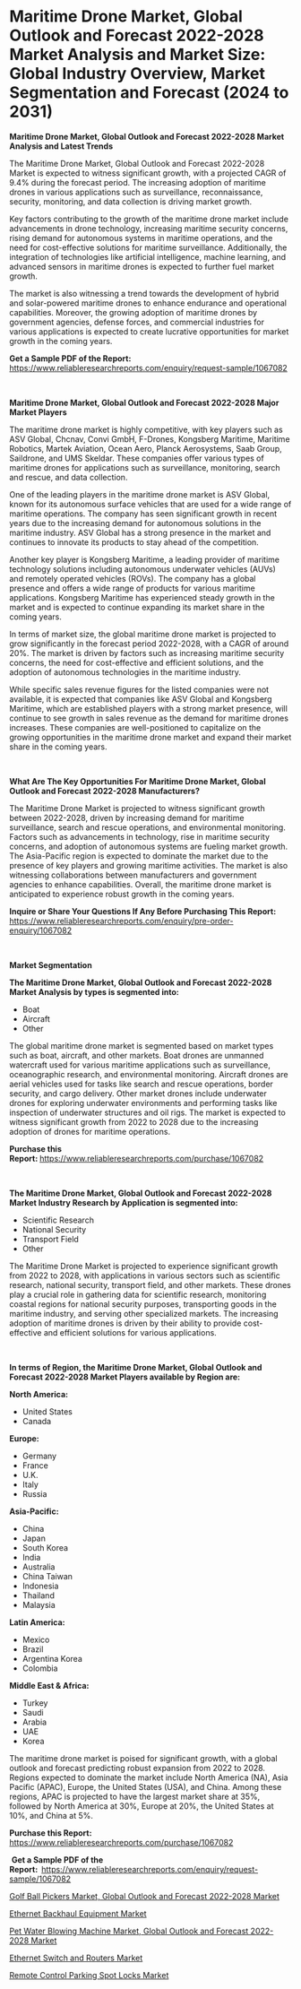 <p><h1>Maritime Drone Market, Global Outlook and Forecast 2022-2028 Market Analysis and Market Size: Global Industry Overview, Market Segmentation and Forecast (2024 to 2031)</h1></p><p><strong>Maritime Drone Market, Global Outlook and Forecast 2022-2028 Market Analysis and Latest Trends</strong></p>
<p><p>The Maritime Drone Market, Global Outlook and Forecast 2022-2028 Market is expected to witness significant growth, with a projected CAGR of 9.4% during the forecast period. The increasing adoption of maritime drones in various applications such as surveillance, reconnaissance, security, monitoring, and data collection is driving market growth.</p><p>Key factors contributing to the growth of the maritime drone market include advancements in drone technology, increasing maritime security concerns, rising demand for autonomous systems in maritime operations, and the need for cost-effective solutions for maritime surveillance. Additionally, the integration of technologies like artificial intelligence, machine learning, and advanced sensors in maritime drones is expected to further fuel market growth.</p><p>The market is also witnessing a trend towards the development of hybrid and solar-powered maritime drones to enhance endurance and operational capabilities. Moreover, the growing adoption of maritime drones by government agencies, defense forces, and commercial industries for various applications is expected to create lucrative opportunities for market growth in the coming years.</p></p>
<p><strong>Get a Sample PDF of the Report:&nbsp;</strong> <a href="https://www.reliableresearchreports.com/enquiry/request-sample/1067082">https://www.reliableresearchreports.com/enquiry/request-sample/1067082</a></p>
<p>&nbsp;</p>
<p><strong>Maritime Drone Market, Global Outlook and Forecast 2022-2028 Major Market Players</strong></p>
<p><p>The maritime drone market is highly competitive, with key players such as ASV Global, Chcnav, Convi GmbH, F-Drones, Kongsberg Maritime, Maritime Robotics, Martek Aviation, Ocean Aero, Planck Aerosystems, Saab Group, Saildrone, and UMS Skeldar. These companies offer various types of maritime drones for applications such as surveillance, monitoring, search and rescue, and data collection.</p><p>One of the leading players in the maritime drone market is ASV Global, known for its autonomous surface vehicles that are used for a wide range of maritime operations. The company has seen significant growth in recent years due to the increasing demand for autonomous solutions in the maritime industry. ASV Global has a strong presence in the market and continues to innovate its products to stay ahead of the competition.</p><p>Another key player is Kongsberg Maritime, a leading provider of maritime technology solutions including autonomous underwater vehicles (AUVs) and remotely operated vehicles (ROVs). The company has a global presence and offers a wide range of products for various maritime applications. Kongsberg Maritime has experienced steady growth in the market and is expected to continue expanding its market share in the coming years.</p><p>In terms of market size, the global maritime drone market is projected to grow significantly in the forecast period 2022-2028, with a CAGR of around 20%. The market is driven by factors such as increasing maritime security concerns, the need for cost-effective and efficient solutions, and the adoption of autonomous technologies in the maritime industry.</p><p>While specific sales revenue figures for the listed companies were not available, it is expected that companies like ASV Global and Kongsberg Maritime, which are established players with a strong market presence, will continue to see growth in sales revenue as the demand for maritime drones increases. These companies are well-positioned to capitalize on the growing opportunities in the maritime drone market and expand their market share in the coming years.</p></p>
<p>&nbsp;</p>
<p><strong>What Are The Key Opportunities For Maritime Drone Market, Global Outlook and Forecast 2022-2028 Manufacturers?</strong></p>
<p><p>The Maritime Drone Market is projected to witness significant growth between 2022-2028, driven by increasing demand for maritime surveillance, search and rescue operations, and environmental monitoring. Factors such as advancements in technology, rise in maritime security concerns, and adoption of autonomous systems are fueling market growth. The Asia-Pacific region is expected to dominate the market due to the presence of key players and growing maritime activities. The market is also witnessing collaborations between manufacturers and government agencies to enhance capabilities. Overall, the maritime drone market is anticipated to experience robust growth in the coming years.</p></p>
<p><strong>Inquire or Share Your Questions If Any Before Purchasing This Report:</strong> <a href="https://www.reliableresearchreports.com/enquiry/pre-order-enquiry/1067082">https://www.reliableresearchreports.com/enquiry/pre-order-enquiry/1067082</a></p>
<p>&nbsp;</p>
<p><strong>Market Segmentation</strong></p>
<p><strong>The Maritime Drone Market, Global Outlook and Forecast 2022-2028 Market Analysis by types is segmented into:</strong></p>
<p><ul><li>Boat</li><li>Aircraft</li><li>Other</li></ul></p>
<p><p>The global maritime drone market is segmented based on market types such as boat, aircraft, and other markets. Boat drones are unmanned watercraft used for various maritime applications such as surveillance, oceanographic research, and environmental monitoring. Aircraft drones are aerial vehicles used for tasks like search and rescue operations, border security, and cargo delivery. Other market drones include underwater drones for exploring underwater environments and performing tasks like inspection of underwater structures and oil rigs. The market is expected to witness significant growth from 2022 to 2028 due to the increasing adoption of drones for maritime operations.</p></p>
<p><strong>Purchase this Report:&nbsp;</strong><a href="https://www.reliableresearchreports.com/purchase/1067082">https://www.reliableresearchreports.com/purchase/1067082</a></p>
<p>&nbsp;</p>
<p><strong>The Maritime Drone Market, Global Outlook and Forecast 2022-2028 Market Industry Research by Application is segmented into:</strong></p>
<p><ul><li>Scientific Research</li><li>National Security</li><li>Transport Field</li><li>Other</li></ul></p>
<p><p>The Maritime Drone Market is projected to experience significant growth from 2022 to 2028, with applications in various sectors such as scientific research, national security, transport field, and other markets. These drones play a crucial role in gathering data for scientific research, monitoring coastal regions for national security purposes, transporting goods in the maritime industry, and serving other specialized markets. The increasing adoption of maritime drones is driven by their ability to provide cost-effective and efficient solutions for various applications.</p></p>
<p>&nbsp;</p>
<p><strong>In terms of Region, the Maritime Drone Market, Global Outlook and Forecast 2022-2028 Market Players available by Region are:</strong></p>
<p>
    <p> <strong> North America: </strong>
        <ul>
            <li>United States</li>
            <li>Canada</li>
        </ul>
        </p> 
    <p> <strong> Europe: </strong>
        <ul>
            <li>Germany</li>
            <li>France</li>
            <li>U.K.</li>
            <li>Italy</li>
            <li>Russia</li>
        </ul>
        </p> 
    <p> <strong> Asia-Pacific: </strong>
        <ul>
            <li>China</li>
            <li>Japan</li>
            <li>South Korea</li>
            <li>India</li>
            <li>Australia</li>
            <li>China Taiwan</li>
            <li>Indonesia</li>
            <li>Thailand</li>
            <li>Malaysia</li>
        </ul>
        </p> 
    <p> <strong> Latin America: </strong>
        <ul>
            <li>Mexico</li>
            <li>Brazil</li>
            <li>Argentina Korea</li>
            <li>Colombia</li>
        </ul>
        </p> 
    <p> <strong> Middle East & Africa: </strong>
        <ul>
            <li>Turkey</li>
            <li>Saudi</li>
            <li>Arabia</li>
            <li>UAE</li>
            <li>Korea</li>
        </ul>
    </p>
    </p>
<p><p>The maritime drone market is poised for significant growth, with a global outlook and forecast predicting robust expansion from 2022 to 2028. Regions expected to dominate the market include North America (NA), Asia Pacific (APAC), Europe, the United States (USA), and China. Among these regions, APAC is projected to have the largest market share at 35%, followed by North America at 30%, Europe at 20%, the United States at 10%, and China at 5%.</p></p>
<p><strong>Purchase this Report: </strong><a href="https://www.reliableresearchreports.com/purchase/1067082">https://www.reliableresearchreports.com/purchase/1067082</a></p>
<p>&nbsp;<strong>Get a Sample PDF of the Report:&nbsp;&nbsp;</strong><a href="https://www.reliableresearchreports.com/enquiry/request-sample/1067082">https://www.reliableresearchreports.com/enquiry/request-sample/1067082</a></p>
<p><strong></strong></p>
<p><p><a href="https://github.com/peachesmcdowel1/Market-Research-Report-List-1/blob/main/golf-ball-pickers-market-global-outlook-and-forecast-2022-2028-market.md">Golf Ball Pickers Market, Global Outlook and Forecast 2022-2028 Market</a></p><p><a href="https://medium.com/@klebogdani/ethernet-backhaul-equipment-market-comprehensive-assessment-by-type-application-and-geography-22bd15d060ba">Ethernet Backhaul Equipment Market</a></p><p><a href="https://github.com/kufem1/Market-Research-Report-List-1/blob/main/pet-water-blowing-machine-market-global-outlook-and-forecast-2022-2028-market.md">Pet Water Blowing Machine Market, Global Outlook and Forecast 2022-2028 Market</a></p><p><a href="https://medium.com/@christopherbennett19/decoding-ethernet-switch-and-routers-market-metrics-market-share-trends-and-growth-patterns-aa98c0a1b384">Ethernet Switch and Routers Market</a></p><p><a href="https://medium.com/p/7acc03ae76c7/edit">Remote Control Parking Spot Locks Market</a></p></p>